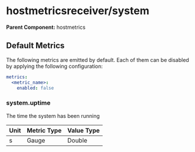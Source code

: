 [comment]: <> (Code generated by mdatagen. DO NOT EDIT.)

# hostmetricsreceiver/system

**Parent Component:** hostmetrics

## Default Metrics

The following metrics are emitted by default. Each of them can be disabled by applying the following configuration:

```yaml
metrics:
  <metric_name>:
    enabled: false
```

### system.uptime

The time the system has been running

| Unit | Metric Type | Value Type |
| ---- | ----------- | ---------- |
| s | Gauge | Double |
